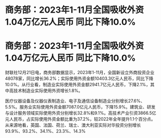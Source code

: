 # 商务部：2023年1-11月全国吸收外资1.04万亿元人民币 同比下降10.0%

# 商务部：2023年1-11月全国吸收外资1.04万亿元人民币 同比下降10.0%

财联社12月21日电，商务部数据显示，2023年1-11月，全国新设立外商投资企业48078家，同比增长36.2%；实际使用外资金额10403.3亿元人民币，同比下降10.0%。从行业看，制造业实际使用外资金额2941.7亿元人民币，下降2.1%，其中高技术制造业实际使用外资增长1.8%。

医疗仪器设备及仪器仪表制造业、电子及通信设备制造业分别增长27.6%、5.5%。服务业实际使用外资金额7087.0亿元人民币，下降15.9%。建筑业、研发与设计服务领域实际使用外资分别增长32.8%和9.1%。高技术产业引资3866.5亿元人民币，占实际使用外资金额比重为37.2%，较2022年全年提升1.1个百分点。从来源地看，英国、法国、荷兰、瑞士、澳大利亚实际对华投资分别增长93.9%、93.2%、34.1%、23.3%、14.3%

